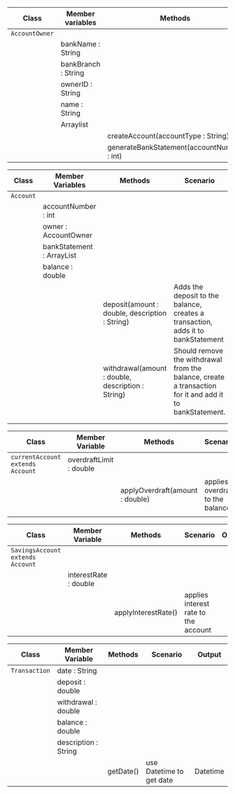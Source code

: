 
| Class          | Member variables    | Methods                                    | Scenario | Output |
|----------------|---------------------|--------------------------------------------|----------|--------|
| `AccountOwner` |                     |                                            |          |        |
|                | bankName : String   |                                            |          |        |
|                | bankBranch : String |                                            |          |        |
|                | ownerID : String    |                                            |          |        |
|                | name : String       |                                            |          |        |
|                | Arraylist<Account>  |                                            |          |        | 
|                |                     | createAccount(accountType : String)        |          |        |
|                |                     | generateBankStatement(accountNumber : int) |          |        |


| Class     | Member Variables                       | Methods                                           | Scenario                                                                                                | Output                         |
|-----------|----------------------------------------|---------------------------------------------------|---------------------------------------------------------------------------------------------------------|--------------------------------|
| `Account` |                                        |                                                   |                                                                                                         |                                |
|           | accountNumber : int                    |                                                   |                                                                                                         |                                |
|           | owner : AccountOwner                   |                                                   |                                                                                                         |                                |
|           | bankStatement : ArrayList<Transaction> |                                                   |                                                                                                         |                                |
|           | balance : double                       |                                                   |                                                                                                         |                                |
|           |                                        | deposit(amount : double, description : String)    | Adds the deposit to the balance, creates a transaction, adds it to bankStatement                        | updated balance, bankStatement |
|           |                                        | withdrawal(amount : double, description : String) | Should remove the withdrawal from the balance, create a transaction for it and add it to bankStatement. | updated balance, bankStatement |
|           |                                        |                                                   |                                                                                                         |                                |
|           |                                        |                                                   |                                                                                                         |                                |

| Class                            | Member Variable         | Methods                         | Scenario                           | Output |
|----------------------------------|-------------------------|---------------------------------|------------------------------------|--------|
| `currentAccount extends Account` | overdraftLimit : double |                                 |                                    |        |
|                                  |                         | applyOverdraft(amount : double) | applies  overdraft to the balance. |        |
|                                  |                         |                                 |                                    |        |

| Class                            | Member Variable       | Methods             | Scenario                             | Output |
|----------------------------------|-----------------------|---------------------|--------------------------------------|--------|
| `SavingsAccount extends Account` |                       |                     |                                      |        |
|                                  | interestRate : double |                     |                                      |        |
|                                  |                       | applyInterestRate() | applies interest rate to the account |        |
    
| Class         | Member Variable      | Methods   | Scenario                 | Output   |
|---------------|----------------------|-----------|--------------------------|----------|
| `Transaction` | date : String        |           |                          |          |
|               | deposit : double     |           |                          |          |
|               | withdrawal : double  |           |                          |          |
|               | balance : double     |           |                          |          | 
|               | description : String |           |                          |          |
|               |                      | getDate() | use Datetime to get date | Datetime |        
